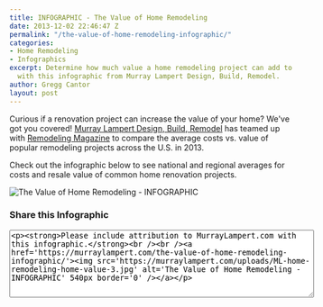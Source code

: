 ```yaml
---
title: INFOGRAPHIC - The Value of Home Remodeling
date: 2013-12-02 22:46:47 Z
permalink: "/the-value-of-home-remodeling-infographic/"
categories:
- Home Remodeling
- Infographics
excerpt: Determine how much value a home remodeling project can add to your property
  with this infographic from Murray Lampert Design, Build, Remodel.
author: Gregg Cantor
layout: post
---
```


Curious if a renovation project can increase the value of your home? We've got you covered! [Murray Lampert Design, Build, Remodel](/) has teamed up with [Remodeling Magazine](http://www.remodeling.hw.net/) to compare the average costs vs. value of popular remodeling projects across the U.S. in 2013.

Check out the infographic below to see national and regional averages for costs and resale value of common home renovation projects.

![The Value of Home Remodeling - INFOGRAPHIC](/uploads/ML-home-remodeling-home-value-3.jpg)

### Share this Infographic
<textarea onclick='this.focus();this.select()' style='width:540px;height:120px'><p><strong>Please include attribution to MurrayLampert.com with this infographic.</strong><br /><br /><a href='https://murraylampert.com/the-value-of-home-remodeling-infographic/'><img src='https://murraylampert.com/uploads/ML-home-remodeling-home-value-3.jpg' alt='The Value of Home Remodeling - INFOGRAPHIC' 540px border='0' /></a></p></textarea>
